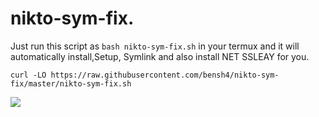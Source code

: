 # nikto-sym-fix.
Just run this script as  `bash nikto-sym-fix.sh`  in your termux and it will automatically install,Setup, Symlink and also install NET SSLEAY for you.

```curl -LO https://raw.githubusercontent.com/bensh4/nikto-sym-fix/master/nikto-sym-fix.sh```

![](https://i.imgur.com/Gbc7JGn.png)
